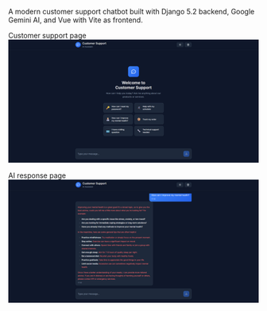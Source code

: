 A modern customer support chatbot built with Django 5.2 backend, Google Gemini AI, and Vue with Vite as frontend.

Customer support page
![Customer support page](images/Cust-supp1.png)

AI response page
![AI response](images/Cust-supp2.png)
